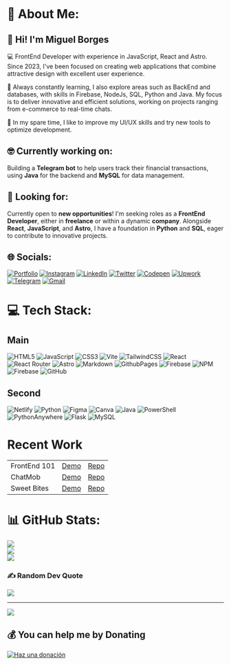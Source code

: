 # 💫 About Me:
## 👋 Hi! I'm Miguel Borges
💻 FrontEnd Developer with experience in JavaScript, React and Astro. Since 2023, I've been focused on creating web applications that combine attractive design with excellent user experience.

🚀 Always constantly learning, I also explore areas such as BackEnd and databases, with skills in Firebase, NodeJs, SQL, Python and Java. My focus is to deliver innovative and efficient solutions, working on projects ranging from e-commerce to real-time chats.

🌱 In my spare time, I like to improve my UI/UX skills and try new tools to optimize development.
## :nerd_face: Currently working on:
Building a **Telegram bot** to help users track their financial transactions, using **Java** for the backend and **MySQL** for data management.

## :eyes: Looking for:
Currently open to **new opportunities**! I'm seeking roles as a **FrontEnd Developer**, either in **freelance** or within a dynamic **company**. Alongside **React**, **JavaScript**, and **Astro**, I have a foundation in **Python** and **SQL**, eager to contribute to innovative projects.
## 🌐 Socials:
[![Portfolio](https://img.shields.io/badge/Portfolio-255E63?style=for-the-badge&logo=About.me&logoColor=white)](https://borgesmj.github.io/)
[![Instagram](https://img.shields.io/badge/Instagram-E4405F?style=for-the-badge&logo=instagram&logoColor=white)](https://instagram.com/saburo.js) [![LinkedIn](https://img.shields.io/badge/LinkedIn-0077B5?style=for-the-badge&logo=linkedin&logoColor=white)](https://linkedin.com/in/borgesmj) [![Twitter](https://img.shields.io/badge/Twitter-1DA1F2?style=for-the-badge&logo=twitter&logoColor=white)](https://x.com/saburoJs) [![Codepen](https://img.shields.io/badge/Codepen-000000?style=for-the-badge&logo=codepen&logoColor=white)](https://codepen.io/borgesmj) 
[![Upwork](https://img.shields.io/badge/UpWork-6FDA44?style=for-the-badge&logo=Upwork&logoColor=white)](https://www.upwork.com/freelancers/~017eb0539a5ead36d5)
[![Telegram](https://img.shields.io/badge/Telegram-2CA5E0?style=for-the-badge&logo=telegram&logoColor=white)](https://web.telegram.org/k/#@mjbm19)
[![Gmail](https://img.shields.io/badge/Gmail-D14836?style=for-the-badge&logo=gmail&logoColor=white)](https://mail.google.com/mail/?view=cm&fs=1&to=borgesmj19@gmail.com)


# 💻 Tech Stack:
## Main
![HTML5](https://img.shields.io/badge/html5-%23E34F26.svg?style=for-the-badge&logo=html5&logoColor=white) 
![JavaScript](https://img.shields.io/badge/javascript-%23323330.svg?style=for-the-badge&logo=javascript&logoColor=%23F7DF1E)
![CSS3](https://img.shields.io/badge/css3-%231572B6.svg?style=for-the-badge&logo=css3&logoColor=white) 
![Vite](https://img.shields.io/badge/vite-%23646CFF.svg?style=for-the-badge&logo=vite&logoColor=white) 
![TailwindCSS](https://img.shields.io/badge/tailwindcss-%2338B2AC.svg?style=for-the-badge&logo=tailwind-css&logoColor=white) 
![React](https://img.shields.io/badge/react-%2320232a.svg?style=for-the-badge&logo=react&logoColor=%2361DAFB) 
![React Router](https://img.shields.io/badge/React_Router-CA4245?style=for-the-badge&logo=react-router&logoColor=white) 
![Astro](https://img.shields.io/badge/astro-%232C2052.svg?style=for-the-badge&logo=astro&logoColor=white) 
![Markdown](https://img.shields.io/badge/markdown-%23000000.svg?style=for-the-badge&logo=markdown&logoColor=white) 
![GithubPages](https://img.shields.io/badge/github%20pages-121013?style=for-the-badge&logo=github&logoColor=white) 
![Firebase](https://img.shields.io/badge/firebase-%23039BE5.svg?style=for-the-badge&logo=firebase) 
![NPM](https://img.shields.io/badge/NPM-%23CB3837.svg?style=for-the-badge&logo=npm&logoColor=white) 
![Firebase](https://img.shields.io/badge/firebase-a08021?style=for-the-badge&logo=firebase&logoColor=ffcd34) 
![GitHub](https://img.shields.io/badge/github-%23121011.svg?style=for-the-badge&logo=github&logoColor=white)
## Second
![Netlify](https://img.shields.io/badge/netlify-%23000000.svg?style=for-the-badge&logo=netlify&logoColor=#00C7B7)
![Python](https://img.shields.io/badge/python-3670A0?style=for-the-badge&logo=python&logoColor=ffdd54) 
![Figma](https://img.shields.io/badge/figma-%23F24E1E.svg?style=for-the-badge&logo=figma&logoColor=white) 
![Canva](https://img.shields.io/badge/Canva-%2300C4CC.svg?style=for-the-badge&logo=Canva&logoColor=white) 
![Java](https://img.shields.io/badge/java-%23ED8B00.svg?style=for-the-badge&logo=openjdk&logoColor=white)
![PowerShell](https://img.shields.io/badge/PowerShell-%235391FE.svg?style=for-the-badge&logo=powershell&logoColor=white) 
![PythonAnywhere](https://img.shields.io/badge/pythonanywhere-%232F9FD7.svg?style=for-the-badge&logo=pythonanywhere&logoColor=151515) 
![Flask](https://img.shields.io/badge/flask-%23000.svg?style=for-the-badge&logo=flask&logoColor=white) 
![MySQL](https://img.shields.io/badge/mysql-4479A1.svg?style=for-the-badge&logo=mysql&logoColor=white) 
# Recent Work
| |  ||
|--|--|--|
| FrontEnd 101 | [Demo](https://frontend101.netlify.app/) | [Repo](https://github.com/borgesmj/saburo-blog)|
| ChatMob | [Demo](https://chatmob.netlify.app/) | [Repo](https://github.com/borgesmj/real-time-chat-app)|
| Sweet Bites | [Demo](https://sweet-bites.co/) | [Repo](https://github.com/borgesmj/sweet-bites)|

# 📊 GitHub Stats:
![](https://github-readme-stats.vercel.app/api?username=borgesmj&theme=dark&hide_border=false&include_all_commits=true&count_private=false)<br/>
![](https://github-readme-streak-stats.herokuapp.com/?user=borgesmj&theme=dark&hide_border=false)<br/>
![](https://github-readme-stats.vercel.app/api/top-langs/?username=borgesmj&theme=dark&hide_border=false&include_all_commits=true&count_private=false&layout=compact)


### ✍️ Random Dev Quote
![](https://quotes-github-readme.vercel.app/api?type=horizontal&theme=gruvbox)

---
[![](https://visitcount.itsvg.in/api?id=borgesmj&icon=5&color=3)](https://visitcount.itsvg.in)

  ## 💰 You can help me by Donating
  [![Haz una donación](https://img.shields.io/badge/You%20can%20support%20my%20work-ffdd00?style=for-the-badge&logo=buy-me-a-coffee&logoColor=black)](https://buymeacoffee.com/borgesmj19)

  
<!-- Proudly created with GPRM ( https://gprm.itsvg.in ) -->


